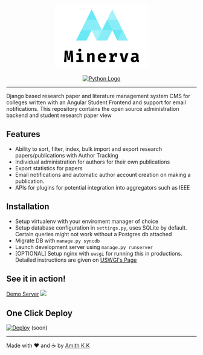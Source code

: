 
<p align="center"><img src="https://github.com/amithkk/Minerva/raw/master/logo_transparent.png" alt="Minerva Logo" width="250"/></p>
<p align="center"><a href="https://www.python.org/"><img src="http://ForTheBadge.com/images/badges/made-with-python.svg" alt="Python Logo"/></a></p>



---

Django based research paper and literature management system CMS for colleges written with an Angular Student Frontend and support for email notifications. This repository contains the open source administration backend and student research paper view

## Features
 - Ability to sort, filter, index, bulk import and export research papers/publications with Author Tracking
 - Individual administration for authors for their own publications
 - Export statistics for papers 
 - Email notifications and automatic author account creation on making a publication.
 - APIs for plugins for potential integration into aggregators such as IEEE
 
## Installation
 - Setup virtualenv with your enviroment manager of choice
 - Setup database configuration in `settings.py`, uses SQLite by default. Certain queries might not work without a Postgres db attached
 - Migrate DB with `manage.py syncdb`
 - Launch development server using `manage.py runserver`
 - \[OPTIONAL\] Setup nginx with `uwsgi` for running this in productions. Detailed instructions are given on [USWGI's Page](https://uwsgi-docs.readthedocs.io/en/latest/tutorials/Django_and_nginx.html)
 
 ## See it in action!
  [Demo Server](http://demo.amithkk.com/minerva) ![](https://img.shields.io/badge/webapp-down-red.svg)
  
  
 ## One Click Deploy
  [![Deploy](https://www.herokucdn.com/deploy/button.svg)](https://heroku.com/deploy) (soon)

---
Made with ❤ and ☕ by [Amith K K](https://amithkk.github.io)

